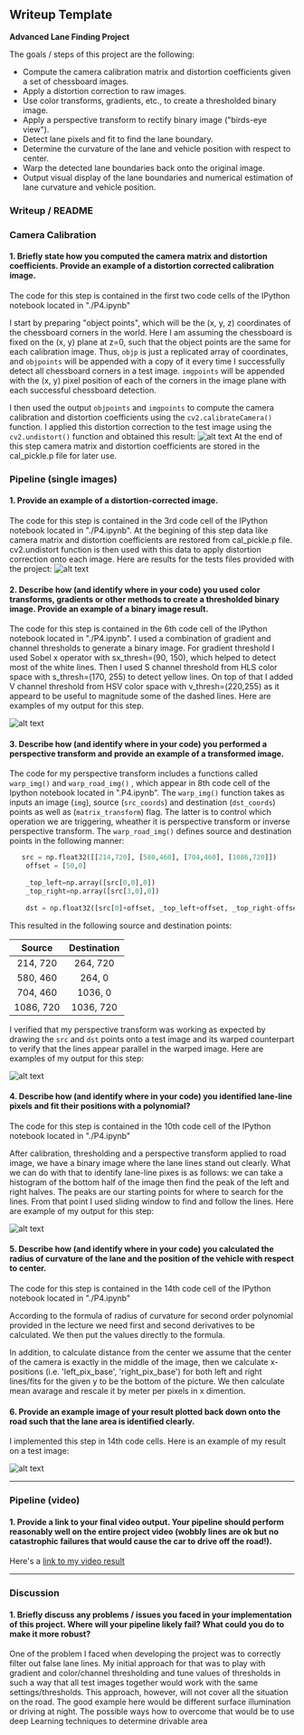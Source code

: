 ## Writeup Template

**Advanced Lane Finding Project**

The goals / steps of this project are the following:

* Compute the camera calibration matrix and distortion coefficients given a set of chessboard images.
* Apply a distortion correction to raw images.
* Use color transforms, gradients, etc., to create a thresholded binary image.
* Apply a perspective transform to rectify binary image ("birds-eye view").
* Detect lane pixels and fit to find the lane boundary.
* Determine the curvature of the lane and vehicle position with respect to center.
* Warp the detected lane boundaries back onto the original image.
* Output visual display of the lane boundaries and numerical estimation of lane curvature and vehicle position.

[//]: # (Image References)

[image1]: ./output_images/undistort_output.jpg "Undistorted"
[image2]: ./output_images/distortion_correction.jpg "Road Transformed"
[image3]: ./output_images/threshold_output.jpg "Binary Example"
[image4]: ./output_images/perspective_transform_output.jpg "Warp Example"
[image5]: ./output_images/sliding_windows.jpg "Sliding windows"
[image6]: ./output_images/output.jpg "Pipeline output"
[video1]: ./project_video_out.mp4 "Video"


### Writeup / README

### Camera Calibration

#### 1. Briefly state how you computed the camera matrix and distortion coefficients. Provide an example of a distortion corrected calibration image.

The code for this step is contained in the first two code cells of the IPython notebook located in "./P4.ipynb" 

I start by preparing "object points", which will be the (x, y, z) coordinates of the chessboard corners in the world. Here I am assuming the chessboard is fixed on the (x, y) plane at z=0, such that the object points are the same for each calibration image.  Thus, `objp` is just a replicated array of coordinates, and `objpoints` will be appended with a copy of it every time I successfully detect all chessboard corners in a test image.  `imgpoints` will be appended with the (x, y) pixel position of each of the corners in the image plane with each successful chessboard detection.  

I then used the output `objpoints` and `imgpoints` to compute the camera calibration and distortion coefficients using the `cv2.calibrateCamera()` function.  I applied this distortion correction to the test image using the `cv2.undistort()` function and obtained this result: 
![alt text][image1]
At the end of this step camera matrix and distortion coefficients are stored in the cal_pickle.p file for later use.

### Pipeline (single images)

#### 1. Provide an example of a distortion-corrected image.

The code for this step is contained in the 3rd code cell of the IPython notebook located in "./P4.ipynb". At the begining of this step data like camera matrix and distortion coefficients are restored from cal_pickle.p file. cv2.undistort function is then used with this data to apply distortion correction onto each image. Here are results for the tests files provided with the project:
![alt text][image2]

#### 2. Describe how (and identify where in your code) you used color transforms, gradients or other methods to create a thresholded binary image.  Provide an example of a binary image result.

The code for this step is contained in the 6th code cell of the IPython notebook located in "./P4.ipynb". I used a combination of gradient and channel thresholds to generate a binary image. For gradient threshold I used Sobel x operator with sx_thresh=(90, 150), which helped to detect most of the white lines. Then I used S channel threshold from HLS color space with s_thresh=(170, 255) to detect yellow lines. On top of that I added V channel threshold from HSV color space with v_thresh=(220,255) as it appeard to be useful to magnitude some of the dashed lines.  Here are examples of my output for this step. 

![alt text][image3]

#### 3. Describe how (and identify where in your code) you performed a perspective transform and provide an example of a transformed image.

The code for my perspective transform includes a functions called `warp_img()` and `warp_road_img()` , which appear in 8th code cell of the Ipython notebook located in ".P4.ipynb".  The `warp_img()` function takes as inputs an image (`img`), source (`src_coords`) and destination (`dst_coords`) points as well as (`matrix_transform`) flag. The latter is to control which operation we are triggering, wheather it is perspective transform or inverse perspective transform.  The `warp_road_img()` defines source and destination points in the following manner:


```python
   src = np.float32([[214,720], [580,460], [704,460], [1086,720]])
    offset = [50,0]
    
    _top_left=np.array([src[0,0],0])
    _top_right=np.array([src[3,0],0])
    
    dst = np.float32([src[0]+offset, _top_left+offset, _top_right-offset, src[3]-offset])
```

This resulted in the following source and destination points:

| Source        | Destination   | 
|:-------------:|:-------------:| 
| 214, 720      | 264, 720      | 
| 580, 460      | 264, 0        |
| 704, 460      | 1036, 0       |
| 1086, 720     | 1036, 720     |

I verified that my perspective transform was working as expected by drawing the `src` and `dst` points onto a test image and its warped counterpart to verify that the lines appear parallel in the warped image. Here are examples of my output for this step:

![alt text][image4]

#### 4. Describe how (and identify where in your code) you identified lane-line pixels and fit their positions with a polynomial?

The code for this step is contained in the 10th code cell of the IPython notebook located in "./P4.ipynb" 

After calibration, thresholding and a perspective transform applied to road image, we have a binary image where the lane lines stand out clearly. What we can do with that to identify lane-line pixes is as follows: we can take a histogram of the bottom half of the image then find the peak of the left and right halves. The peaks are our starting points for where to search for the lines. From that point I used sliding window to find and follow the lines. Here are example of my output for this step:

![alt text][image5]

#### 5. Describe how (and identify where in your code) you calculated the radius of curvature of the lane and the position of the vehicle with respect to center.

The code for this step is contained in the 14th code cell of the IPython notebook located in "./P4.ipynb"

According to the formula of radius of curvature for second order polynomial provided in the lecture we need first and second derivatives to be calculated. We then put the values directly to the formula. 

In addition, to calculate distance from the center we assume that the center of the camera is exactly in the middle of the image, then we calculate x-positions (i.e. 'left_pix_base', 'right_pix_base') for both left and right lines/fits for the given y to be the bottom of the picture. We then calculate mean avarage and rescale it by meter per pixels in x dimention. 

#### 6. Provide an example image of your result plotted back down onto the road such that the lane area is identified clearly.

I implemented this step in 14th code cells.  Here is an example of my result on a test image:

![alt text][image6]

---

### Pipeline (video)

#### 1. Provide a link to your final video output.  Your pipeline should perform reasonably well on the entire project video (wobbly lines are ok but no catastrophic failures that would cause the car to drive off the road!).

Here's a [link to my video result](./project_video_out.mp4)

---

### Discussion

#### 1. Briefly discuss any problems / issues you faced in your implementation of this project.  Where will your pipeline likely fail?  What could you do to make it more robust?

One of the problem I faced when developing the project was to correctly filter out false lane lines. My initial approach for that was to play with gradient and color/channel thresholding and tune values of thresholds in such a way that all test images together would work with the same settings/thresholds. This approach, however, will not cover all the situation on the road. The good example here would be different surface illumination or driving at night. The possible ways how to overcome that would be to use deep Learning techniques to determine drivable area
